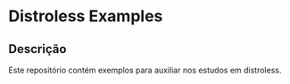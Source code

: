 # Distroless Examples

## Descrição

Este repositório contém exemplos para auxiliar nos estudos em distroless.